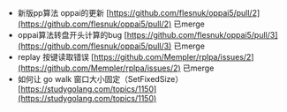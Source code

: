 - 新版pp算法 oppai的更新 
	[https://github.com/flesnuk/oppai5/pull/2](https://github.com/flesnuk/oppai5/pull/2) 已merge
- oppai算法转盘开头计算的bug 
	[https://github.com/flesnuk/oppai5/pull/3](https://github.com/flesnuk/oppai5/pull/3) 已merge
- replay 按键读取错误 
	[https://github.com/Mempler/rplpa/issues/2](https://github.com/Mempler/rplpa/issues/2) 已merge
- 如何让 go walk 窗口大小固定（SetFixedSize）
	[https://studygolang.com/topics/1150](https://studygolang.com/topics/1150)